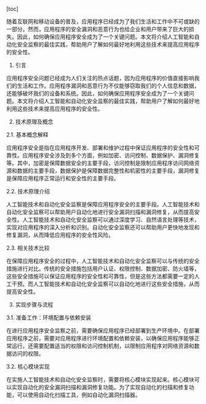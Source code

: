 
[toc]                    
                
                
随着互联网和移动设备的普及，应用程序已经成为了我们生活和工作中不可或缺的一部分。然而，应用程序的安全漏洞和恶意行为也给企业和用户带来了巨大的损失。因此，如何确保应用程序安全成为了一个关键问题。本文将介绍人工智能和自动化安全监察的最佳实践，帮助用户了解如何最好地利用这些技术来提高应用程序的安全性。

1. 引言

应用程序安全问题已经成为人们关注的热点话题，因为应用程序的价值直接影响我们的生活和工作。应用程序漏洞和恶意行为不仅能够窃取我们的个人信息和数据，还能够破坏我们的设备和系统。因此，如何确保应用程序安全成为了一个关键问题。本文将介绍人工智能和自动化安全监察的最佳实践，帮助用户了解如何最好地利用这些技术来提高应用程序的安全性。

2. 技术原理及概念

2.1. 基本概念解释

应用程序安全是指在应用程序开发、部署和维护过程中保证应用程序的安全性和可靠性。应用程序安全涉及到多个方面，例如加密、访问控制、数据保护、漏洞修复等。其中，加密是保障数据安全的主要手段，访问控制是限制应用程序访问网络资源和数据的主要手段，数据保护是保障数据完整性和机密性的主要手段，漏洞修复是保障应用程序正常运行和安全性的主要手段。

2.2. 技术原理介绍

人工智能技术和自动化安全监察是保障应用程序安全的主要手段。人工智能技术和自动化安全监察可以帮助用户自动化地进行安全漏洞扫描和漏洞修复，从而提高安全性。人工智能技术和自动化安全监察可以通过深度学习、自然语言处理等技术，实现对应用程序的深入分析和识别。自动化安全监察还可以帮助用户更快地发现和修复漏洞，从而降低应用程序的安全性风险。

2.3. 相关技术比较

在保障应用程序安全的过程中，人工智能技术和自动化安全监察可以与传统的安全措施进行对比。传统的安全措施包括用户认证、权限控制、数据加密、防火墙等，这些安全措施可以保证应用程序的安全性和可靠性，但是这些方法都需要一定的人工干预。而人工智能技术和自动化安全监察可以自动化地进行这些安全措施，从而提高安全性。

3. 实现步骤与流程

3.1. 准备工作：环境配置与依赖安装

在进行应用程序安全监察之前，需要确保应用程序已经部署到生产环境中。在部署应用程序之前，需要对应用程序进行环境配置和依赖安装，以确保应用程序能够正常运行。还需要配置适当的权限和访问控制机制，以限制应用程序对网络资源和数据访问的权限。

3.2. 核心模块实现

在实施人工智能技术和自动化安全监察时，需要将核心模块实现起来。核心模块可以实现自动化的安全漏洞扫描和漏洞修复功能。为了实现自动化的扫描和修复功能，可以使用自动化扫描工具，例如自动化漏洞扫描器。

